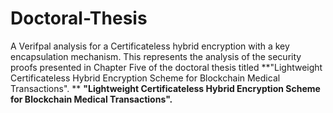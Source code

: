 # Doctoral-Thesis
A Verifpal analysis for a Certificateless hybrid encryption with a key encapsulation mechanism. 
This represents the analysis of the security proofs presented in Chapter Five of the doctoral thesis titled  **"Lightweight Certificateless Hybrid Encryption Scheme for Blockchain Medical Transactions". **
**"Lightweight Certificateless Hybrid Encryption Scheme for Blockchain Medical Transactions".**
